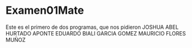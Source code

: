 # Examen01Mate
Este es el primero de dos programas, que nos pidieron
JOSHUA ABEL HURTADO APONTE
EDUARDO BIALI GARCIA GOMEZ
MAURICIO FLORES MUÑOZ
